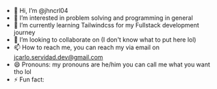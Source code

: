 - 👋 Hi, I’m @jhncrl04
- 👀 I’m interested in problem solving and programming in general
- 🌱 I’m currently learning Tailwindcss for my Fullstack development journey
- 💞️ I’m looking to collaborate on (I don't know what to put here lol)
- 📫 How to reach me, you can reach my via email on jcarlo.servidad.dev@gmail.com
- 😄 Pronouns: my pronouns are he/him you can call me what you want tho lol
- ⚡ Fun fact: 

<!---
jhncrl04/jhncrl04 is a ✨ special ✨ repository because its `README.md` (this file) appears on your GitHub profile.
You can click the Preview link to take a look at your changes.
--->

